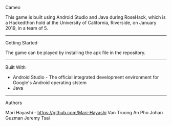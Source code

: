 Cameo

This game is built using Android Studio and Java during RoseHack, which is a Hackedthon hold at the University of California, Riverside, on January 2019, in a team of 5.

---------------------------------------
Getting Started

The game can be played  by installing the apk file in the repository.

---------------------------------------
Built With

- Android Studio - The official integrated development environment for Google's Android operating ststem
- Java

---------------------------------------
Authors

Mari Hayashi - https://github.com/Mari-Hayashi
Van Truong
An Pho
Johan Guzman
Jeremy Tsai
